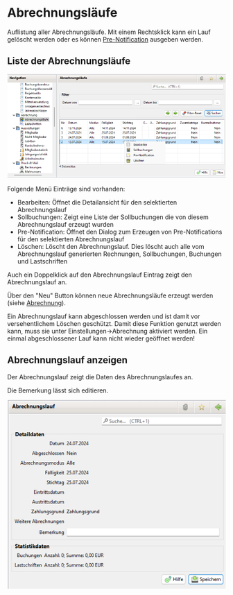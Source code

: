 # Abrechnungsläufe

Auflistung aller Abrechnungsläufe. Mit einem Rechtsklick kann ein Lauf gelöscht werden oder es können [Pre-Notification](../../allgemeine-funktionen/druckmail/pre-notification.md) ausgeben werden.

## Liste der Abrechnungsläufe

![](../../v3.1.x/abrech/img/AbrechnungslaufListeView.png)

Folgende Menü Einträge sind vorhanden:

* Bearbeiten: Öffnet die Detailansicht für den selektierten Abrechnungslauf
* Sollbuchungen: Zeigt eine Liste der Sollbuchungen die von diesem Abrechnungslauf erzeugt wurden
* Pre-Notification: Öffnet den Dialog zum Erzeugen von Pre-Notifications für den selektierten Abrechnungslauf
* Löschen: Löscht den Abrechnungslauf. Dies löscht auch alle vom Abrechnungslauf generierten Rechnungen, Sollbuchungen, Buchungen und Lastschriften

Auch ein Doppelklick auf den Abrechnungslauf Eintrag zeigt den Abrechnungslauf an.

Über den "Neu" Button können neue Abrechnungsläufe erzeugt werden (siehe [Abrechnung](../../v3.1.x/abrech/abrechnung.md)).

Ein Abrechnungslauf kann abgeschlossen werden und ist damit vor versehentlichem Löschen geschützt. Damit diese Funktion genutzt werden kann, muss sie unter Einstellungen->Abrechnung aktiviert werden. Ein einmal abgeschlossener Lauf kann nicht wieder geöffnet werden!

## Abrechnungslauf anzeigen

Der Abrechnungslauf zeigt die Daten des Abrechnungslaufes an.

Die Bemerkung lässt sich editieren.

![](../../v3.1.x/abrech/img/AbrechnungslaufView.png)
